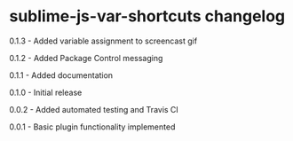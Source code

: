 # sublime-js-var-shortcuts changelog
0.1.3 - Added variable assignment to screencast gif

0.1.2 - Added Package Control messaging

0.1.1 - Added documentation

0.1.0 - Initial release

0.0.2 - Added automated testing and Travis CI

0.0.1 - Basic plugin functionality implemented
